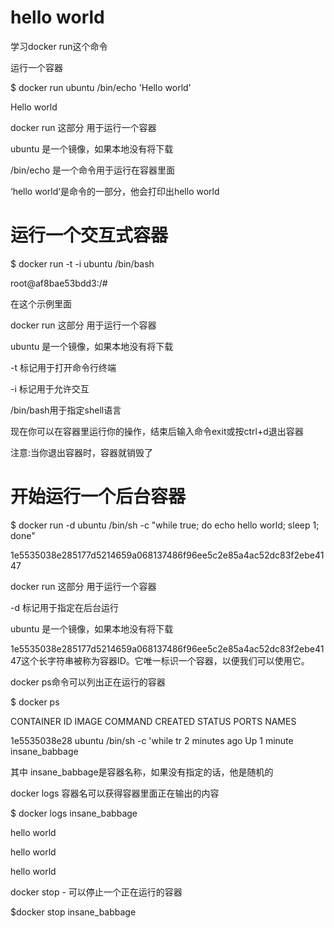 # hello world

学习docker run这个命令

运行一个容器

$ docker run ubuntu /bin/echo 'Hello world'

Hello world

docker run  这部分 用于运行一个容器

ubuntu 是一个镜像，如果本地没有将下载

/bin/echo 是一个命令用于运行在容器里面

‘hello world‘是命令的一部分，他会打印出hello world

# 运行一个交互式容器

 $ docker run -t -i ubuntu /bin/bash

 root@af8bae53bdd3:/\#

在这个示例里面

docker run  这部分 用于运行一个容器

ubuntu 是一个镜像，如果本地没有将下载

-t 标记用于打开命令行终端

-i 标记用于允许交互

/bin/bash用于指定shell语言

现在你可以在容器里运行你的操作，结束后输入命令exit或按ctrl+d退出容器

注意:当你退出容器时，容器就销毁了

# 开始运行一个后台容器

 $ docker run -d ubuntu /bin/sh -c "while true; do echo hello world; sleep 1; done"

1e5535038e285177d5214659a068137486f96ee5c2e85a4ac52dc83f2ebe4147

docker run  这部分 用于运行一个容器

-d 标记用于指定在后台运行

ubuntu 是一个镜像，如果本地没有将下载

1e5535038e285177d5214659a068137486f96ee5c2e85a4ac52dc83f2ebe4147这个长字符串被称为容器ID。它唯一标识一个容器，以便我们可以使用它。

docker ps命令可以列出正在运行的容器

$ docker ps

CONTAINER ID  IMAGE         COMMAND               CREATED        STATUS       PORTS NAMES

1e5535038e28  ubuntu  /bin/sh -c 'while tr  2 minutes ago  Up 1 minute        insane\_babbage

其中 insane\_babbage是容器名称，如果没有指定的话，他是随机的

docker logs 容器名可以获得容器里面正在输出的内容

$ docker logs insane\_babbage

hello world

hello world

hello world

docker stop - 可以停止一个正在运行的容器

$docker stop insane\_babbage



